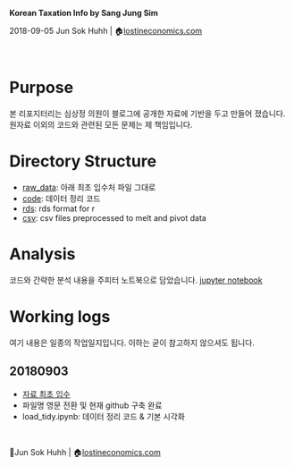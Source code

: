**Korean Taxation Info by Sang Jung Sim**

2018-09-05
Jun Sok Huhh | :house:[lostineconomics.com](http://lostineconomics.com)

&nbsp; 

# Purpose 

본 리포지터리는 심상정 의원이 블로그에 공개한 자료에 기반을 두고 만들어 졌습니다.
원자료 이외의 코드와 관련된 모든 문제는 제 책임입니다. 

# Directory Structure 

* [raw_data](https://github.com/anarinsk/simsangjung/tree/master/raw_data): 아래 최초 입수처 파일 그대로 
* [code](https://github.com/anarinsk/simsangjung/tree/master/code): 데이터 정리 코드 
* [rds](https://github.com/anarinsk/simsangjung/tree/master/rds): rds format for r 
* [csv](https://github.com/anarinsk/simsangjung/tree/master/csv): csv files preprocessed to melt and pivot data 

# Analysis

코드와 간략한 분석 내용을 주피터 노트북으로 담았습니다. 
[jupyter notebook](https://nbviewer.jupyter.org/github/anarinsk/simsangjung/blob/master/code/load_tidy.ipynb)

# Working logs 

여기 내용은 일종의 작업일지입니다. 이하는 굳이 참고하지 않으셔도 됩니다. 

## 20180903 

* [자료 최초 입수](https://m.blog.naver.com/PostView.nhn?blogId=713sim&logNo=221350785950&proxyReferer=https%3A%2F%2Ft.co%2FQYfrnFqnnO%3Famp%3D1)
* 파일명 영문 전환 및 현재 github 구축 완료 
* load_tidy.ipynb: 데이터 정리 코드 & 기본 시각화 

&nbsp; 

:feet:Jun Sok Huhh | :house:[lostineconomics.com](http://lostineconomics.com)
<!--stackedit_data:
eyJoaXN0b3J5IjpbMTY4NjM2NjgzNiwzOTY3ODc4MDQsMTEwOD
c2NDcwMF19
-->

